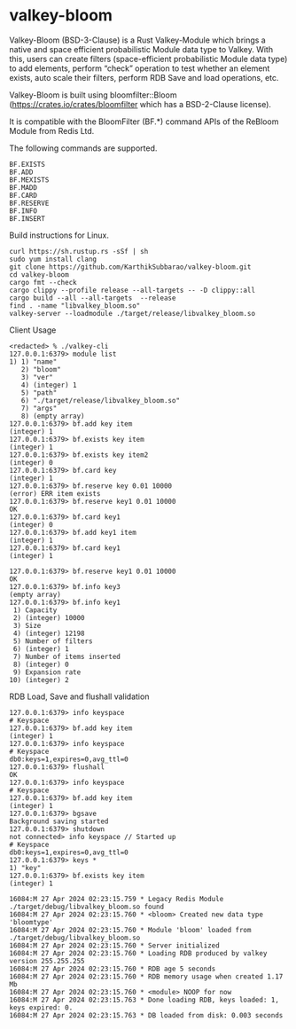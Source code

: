 # valkey-bloom

Valkey-Bloom (BSD-3-Clause) is a Rust Valkey-Module which brings a native and space efficient probabilistic Module data type to Valkey. With this, users can create filters (space-efficient probabilistic Module data type) to add elements, perform “check” operation to test whether an element exists, auto scale their filters, perform RDB Save and load operations, etc.

Valkey-Bloom is built using bloomfilter::Bloom (https://crates.io/crates/bloomfilter which has a BSD-2-Clause license).

It is compatible with the BloomFilter (BF.*) command APIs of the ReBloom Module from Redis Ltd.

The following commands are supported.
```
BF.EXISTS
BF.ADD
BF.MEXISTS
BF.MADD
BF.CARD
BF.RESERVE
BF.INFO
BF.INSERT
```

Build instructions for Linux.
```
curl https://sh.rustup.rs -sSf | sh
sudo yum install clang
git clone https://github.com/KarthikSubbarao/valkey-bloom.git
cd valkey-bloom
cargo fmt --check
cargo clippy --profile release --all-targets -- -D clippy::all
cargo build --all --all-targets  --release
find . -name "libvalkey_bloom.so"  
valkey-server --loadmodule ./target/release/libvalkey_bloom.so
```

Client Usage
```
<redacted> % ./valkey-cli 
127.0.0.1:6379> module list
1) 1) "name"
   2) "bloom"
   3) "ver"
   4) (integer) 1
   5) "path"
   6) "./target/release/libvalkey_bloom.so"
   7) "args"
   8) (empty array)
127.0.0.1:6379> bf.add key item
(integer) 1
127.0.0.1:6379> bf.exists key item
(integer) 1
127.0.0.1:6379> bf.exists key item2
(integer) 0
127.0.0.1:6379> bf.card key
(integer) 1
127.0.0.1:6379> bf.reserve key 0.01 10000
(error) ERR item exists
127.0.0.1:6379> bf.reserve key1 0.01 10000
OK
127.0.0.1:6379> bf.card key1
(integer) 0
127.0.0.1:6379> bf.add key1 item
(integer) 1
127.0.0.1:6379> bf.card key1
(integer) 1
```

```
127.0.0.1:6379> bf.reserve key1 0.01 10000
OK
127.0.0.1:6379> bf.info key3
(empty array)
127.0.0.1:6379> bf.info key1
 1) Capacity
 2) (integer) 10000
 3) Size
 4) (integer) 12198
 5) Number of filters
 6) (integer) 1
 7) Number of items inserted
 8) (integer) 0
 9) Expansion rate
10) (integer) 2
```

RDB Load, Save and flushall validation
```
127.0.0.1:6379> info keyspace
# Keyspace
127.0.0.1:6379> bf.add key item
(integer) 1
127.0.0.1:6379> info keyspace
# Keyspace
db0:keys=1,expires=0,avg_ttl=0
127.0.0.1:6379> flushall
OK
127.0.0.1:6379> info keyspace
# Keyspace
127.0.0.1:6379> bf.add key item
(integer) 1
127.0.0.1:6379> bgsave
Background saving started
127.0.0.1:6379> shutdown
not connected> info keyspace // Started up
# Keyspace
db0:keys=1,expires=0,avg_ttl=0
127.0.0.1:6379> keys *
1) "key"
127.0.0.1:6379> bf.exists key item
(integer) 1
```

```
16084:M 27 Apr 2024 02:23:15.759 * Legacy Redis Module ./target/debug/libvalkey_bloom.so found
16084:M 27 Apr 2024 02:23:15.760 * <bloom> Created new data type 'bloomtype'
16084:M 27 Apr 2024 02:23:15.760 * Module 'bloom' loaded from ./target/debug/libvalkey_bloom.so
16084:M 27 Apr 2024 02:23:15.760 * Server initialized
16084:M 27 Apr 2024 02:23:15.760 * Loading RDB produced by valkey version 255.255.255
16084:M 27 Apr 2024 02:23:15.760 * RDB age 5 seconds
16084:M 27 Apr 2024 02:23:15.760 * RDB memory usage when created 1.17 Mb
16084:M 27 Apr 2024 02:23:15.760 * <module> NOOP for now
16084:M 27 Apr 2024 02:23:15.763 * Done loading RDB, keys loaded: 1, keys expired: 0.
16084:M 27 Apr 2024 02:23:15.763 * DB loaded from disk: 0.003 seconds
```
